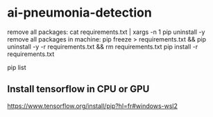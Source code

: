 # ai-pneumonia-detection

remove all packages: cat requirements.txt | xargs -n 1 pip uninstall -y
remove all packages in machine: pip freeze > requirements.txt && pip uninstall -y -r requirements.txt && rm requirements.txt
pip install -r requirements.txt

pip list


## Install tensorflow in CPU or GPU
https://www.tensorflow.org/install/pip?hl=fr#windows-wsl2